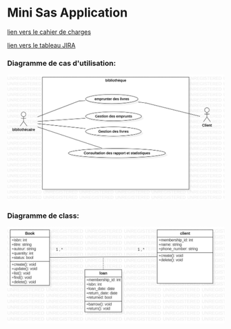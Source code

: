 # Mini Sas Application 


[lien vers le cahier de charges](https://docs.google.com/document/d/1mGCgckKa8ViTkVySKN9ybmVR_Ap41yDJJtMHeygLU-g/edit)

[lien vers le tableau JIRA](https://yassine-aaynealhayate.atlassian.net/jira/software/projects/ST/boards/1)


### Diagramme de cas d'utilisation: 

![ucd](https://github.com/devssin/MINI-SAS/blob/master/uml/UseCase.jpg)

### Diagramme de class:
![cd](https://github.com/devssin/MINI-SAS/blob/master/uml/ClassDiagram1.jpg)
